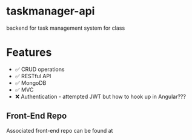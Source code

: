 # taskmanager-api

backend for task management system for class

# Features

- :white_check_mark: CRUD operations
- :white_check_mark: RESTful API
- :white_check_mark: MongoDB
- :white_check_mark: MVC
- :x: Authentication - attempted JWT but how to hook up in Angular???

## Front-End Repo

Associated front-end repo can be found at
